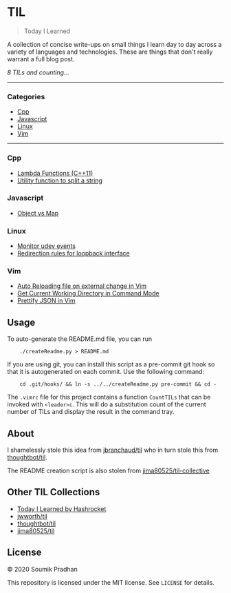 # TIL

> Today I Learned

A collection of concise write-ups on small things I learn day to day across a
variety of languages and technologies. These are things that don't really
warrant a full blog post.

_8 TILs and counting..._

---

### Categories

* [Cpp](#cpp)
* [Javascript](#javascript)
* [Linux](#linux)
* [Vim](#vim)

---

### Cpp

- [Lambda Functions (C++11)](cpp/lambda-functions.md)
- [Utility function to split a string](cpp/split-string.md)

### Javascript

- [Object vs Map](javascript/object-vs-map.md)

### Linux

- [Monitor udev events](linux/monitor-udev-events.md)
- [Redirection rules for loopback interface](linux/redirection-rules-for-loopback-interface.md)

### Vim

- [Auto Reloading file on external change in Vim](vim/auto-reload-file-on-change.md)
- [Get Current Working Directory in Command Mode](vim/get-cwd-path-in-vim-command.md)
- [Prettify JSON in Vim](vim/prettify-json.md)

## Usage

To auto-generate the README.md file, you can run
```
    ./createReadme.py > README.md
```

If you are using git, you can install this script as a pre-commit git hook so
that it is autogenerated on each commit.  Use the following command:
```
    cd .git/hooks/ && ln -s ../../createReadme.py pre-commit && cd -
```

The `.vimrc` file for this project contains a function `CountTILs` that can
be invoked with `<leader>c`. This will do a substitution count of the
current number of TILs and display the result in the command tray.

## About

I shamelessly stole this idea from
[jbranchaud/til](https://github.com/jbranchaud/til)
who in turn stole this from
[thoughtbot/til](https://github.com/thoughtbot/til).

The README creation script is also stolen from
[jima80525/til-collective](https://github.com/jima80525/til-collective)

## Other TIL Collections

* [Today I Learned by Hashrocket](https://til.hashrocket.com)
* [jwworth/til](https://github.com/jwworth/til)
* [thoughtbot/til](https://github.com/thoughtbot/til)
* [jima80525/til](https://github.com/jima80525/til)

## License

&copy; 2020 Soumik Pradhan

This repository is licensed under the MIT license. See `LICENSE` for
details.
